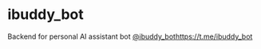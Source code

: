 # ibuddy_bot
Backend for personal AI assistant bot [@ibuddy_bot](https://t.me/ibuddy_bot)https://t.me/ibuddy_bot
